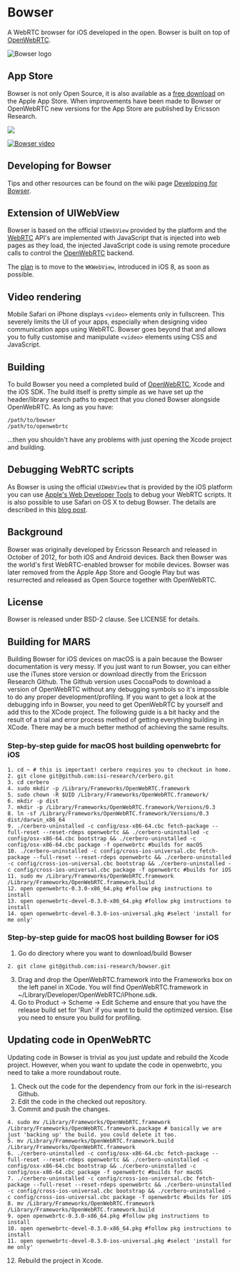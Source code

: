 Bowser
======

A WebRTC browser for iOS developed in the open. Bowser is built on top of [OpenWebRTC](https://github.com/EricssonResearch/openwebrtc).

![Bowser logo](http://static.squarespace.com/static/53f1eedee4b0439bf8d480c5/t/53f25022e4b0cca46a383183/1408389154850/?format=500w "Bowser logo")

## App Store
Bowser is not only Open Source, it is also available as a [free download](https://itunes.apple.com/app/bowser/id560478358?mt=8) on the Apple App Store. When improvements have been made to Bowser or OpenWebRTC new versions for the App Store are published by Ericsson Research.

<a href="https://itunes.apple.com/app/bowser/id560478358?mt=8"><img src="http://static.squarespace.com/static/53f1eedee4b0439bf8d480c5/t/545343aee4b0c4d5c0fdb7be/1414742958599/Download_on_the_App_Store_Badge_US-UK_135x40_0801.png?format=300w"></a>

[![Bowser video](http://img.youtube.com/vi/mR_-2trCjzE/0.jpg)](http://www.youtube.com/watch?v=mR_-2trCjzE)

## Developing for Bowser
Tips and other resources can be found on the wiki page [Developing for Bowser](https://github.com/EricssonResearch/bowser/wiki/Developing-for-Bowser).

## Extension of UIWebView
Bowser is based on the official `UIWebView` provided by the platform and the [WebRTC](http://www.w3.org/2011/04/webrtc/) API's are implemented with JavaScript that is injected into web pages as they load, the injected JavaScript code is using remote procedure calls to control the [OpenWebRTC](https://github.com/EricssonResearch/openwebrtc) backend.

The [plan](https://github.com/EricssonResearch/bowser/issues/1) is to move to the `WKWebView`, introduced in iOS 8, as soon as possible.  

## Video rendering
Mobile Safari on iPhone displays `<video>` elements only in fullscreen. This severely limits the UI of your apps, especially when designing video communication apps using WebRTC. Bowser goes beyond that and allows you to fully customise and manipulate `<video>` elements using CSS and JavaScript.

## Building
To build Bowser you need a completed build of [OpenWebRTC](https://github.com/EricssonResearch/openwebrtc), Xcode and the iOS SDK. The build itself is pretty simple as we have set up the header/library search paths to expect that you cloned Bowser alongside OpenWebRTC. As long as you have:
```
/path/to/bowser
/path/to/openwebrtc
```
...then you shouldn't have any problems with just opening the Xcode project and building.

## Debugging WebRTC scripts
As Bowser is using the official `UIWebView` that is provided by the iOS platform you can use [Apple's Web Developer Tools](https://developer.apple.com/safari/tools/) to debug your WebRTC scripts. It is also possible to use Safari on OS X to debug Bowser. The details are described in this [blog post](http://www.openwebrtc.org/blog/2014/10/31/webrtc-in-safari-using-openwebrtc).

## Background
Bowser was originally developed by Ericsson Research and released in October of 2012, for both iOS and Android devices. Back then Bowser was the world's first WebRTC-enabled browser for mobile devices. Bowser was later removed from the Apple App Store and Google Play but was resurrected and released as Open Source together with OpenWebRTC.

## License
Bowser is released under BSD-2 clause. See LICENSE for details.

## Building for MARS
Building Bowser for iOS devices on macOS is a pain because the Bowser documentation is very messy. If you just want to run Bowser, you can either use the iTunes store version or download directly from the Ericsson Research Github. The Github version uses CocoaPods to download a version of OpenWebRTC without any debugging symbols so it's impossible to do any proper development/profiling. 
If you want to get a look at the debugging info in Bowser, you need to get OpenWebRTC by yourself and add this to the XCode project. The following guide is a bit hacky and the result of a trial and error process method of getting everything building in XCode. There may be a much better method of achieving the same results. 

### Step-by-step guide for macOS host building openwebrtc for iOS

```
1. cd ~ # this is important! cerbero requires you to checkout in home.
2. git clone git@github.com:isi-research/cerbero.git
3. cd cerbero
4. sudo mkdir -p /Library/Frameworks/OpenWebRTC.framework
5. sudo chown -R $UID /Library/Frameworks/OpenWebRTC.framework/
6. mkdir -p dist
7. mkdir -p /Library/Frameworks/OpenWebRTC.framework/Versions/0.3
8. ln -sf /Library/Frameworks/OpenWebRTC.framework/Versions/0.3 dist/darwin_x86_64
9. ./cerbero-uninstalled -c config/osx-x86-64.cbc fetch-package --full-reset --reset-rdeps openwebrtc && ./cerbero-uninstalled -c config/osx-x86-64.cbc bootstrap && ./cerbero-uninstalled -c config/osx-x86-64.cbc package -f openwebrtc #builds for macOS
10. ./cerbero-uninstalled -c config/cross-ios-universal.cbc fetch-package --full-reset --reset-rdeps openwebrtc && ./cerbero-uninstalled -c config/cross-ios-universal.cbc bootstrap && ./cerbero-uninstalled -c config/cross-ios-universal.cbc package -f openwebrtc #builds for iOS
11. sudo mv /Library/Frameworks/OpenWebRTC.framework /Library/Frameworks/OpenWebRTC.framework.build
12. open openwebrtc-0.3.0-x86_64.pkg #follow pkg instructions to install
13. open openwebrtc-devel-0.3.0-x86_64.pkg #follow pkg instructions to install
14. open openwebrtc-devel-0.3.0-ios-universal.pkg #select 'install for me only'
```

### Step-by-step guide for macOS host building Bowser for iOS

1. Go do directory where you want to download/build Bowser
```
2. git clone git@github.com:isi-research/bowser.git
```
3. Drag and drop the OpenWebRTC.framework into the Frameworks box on the left panel in XCode. You will find OpenWebRTC.framework in ~/Library/Developer/OpenWebRTC/iPhone.sdk.
4. Go to Product -> Scheme -> Edit Scheme and ensure that you have the release build set for 'Run' if you want to build the optimized version. Else you need to ensure you build for profiling. 

## Updating code in OpenWebRTC

Updating code in Bowser is trivial as you just update and rebuild the Xcode project. However, when you want to update the code in openwebrtc, you need to take a more roundabout route. 

1. Check out the code for the dependency from our fork in the isi-research Github.
2. Edit the code in the checked out repository.
3. Commit and push the changes.
```
4. sudo mv /Library/Frameworks/OpenWebRTC.framework /Library/Frameworks/OpenWebRTC.framework.package # basically we are just 'backing up' the build. you could delete it too.
5. mv /Library/Frameworks/OpenWebRTC.framework.build /Library/Frameworks/OpenWebRTC.framework
6. ./cerbero-uninstalled -c config/osx-x86-64.cbc fetch-package --full-reset --reset-rdeps openwebrtc && ./cerbero-uninstalled -c config/osx-x86-64.cbc bootstrap && ./cerbero-uninstalled -c config/osx-x86-64.cbc package -f openwebrtc #builds for macOS
7. ./cerbero-uninstalled -c config/cross-ios-universal.cbc fetch-package --full-reset --reset-rdeps openwebrtc && ./cerbero-uninstalled -c config/cross-ios-universal.cbc bootstrap && ./cerbero-uninstalled -c config/cross-ios-universal.cbc package -f openwebrtc #builds for iOS
8. mv /Library/Frameworks/OpenWebRTC.framework /Library/Frameworks/OpenWebRTC.framework.build
9. open openwebrtc-0.3.0-x86_64.pkg #follow pkg instructions to install
10. open openwebrtc-devel-0.3.0-x86_64.pkg #follow pkg instructions to install
11. open openwebrtc-devel-0.3.0-ios-universal.pkg #select 'install for me only'
```
12. Rebuild the project in Xcode. 
